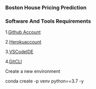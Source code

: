 ### Boston House Pricing Prediction

### Software And Tools Requirements

1.[Github Account](https://github.com)

2.[Herokuaccount](https://heroku.com)

3.[VSCodeIDE](https://code.visualstudio.com/)

4.[GitCLI](https://git-scm.com/book/en/v2/Getting-Started-The_Cammand-Line)

Create a new environment


conda create -p venv python==3.7 -y